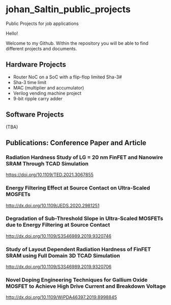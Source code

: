 # johan_Saltin_public_projects
Public Projects for job applications

Hello!

Welcome to my Github. Within the repository you will be able to find different projects and documents.

## Hardware Projects
* Router NoC on a SoC with a flip-flop limited Sha-3#
* Sha-3 time limit
* MAC (multiplier and accumulator)
* Verilog vending machine project
* 9-bit ripple carry adder

## Software Projects
(TBA)

## Publications: Conference Paper and Article

### Radiation Hardness Study of LG = 20 nm FinFET and Nanowire SRAM Through TCAD Simulation
https://doi.org/10.1109/TED.2021.3067855

### Energy Filtering Effect at Source Contact on Ultra-Scaled MOSFETs
http://dx.doi.org/10.1109/JEDS.2020.2981251

### Degradation of Sub-Threshold Slope in Ultra-Scaled MOSFETs due to Energy Filtering at Source Contact
http://dx.doi.org/10.1109/S3S46989.2019.9320746 

### Study of Layout Dependent Radiation Hardness of FinFET SRAM using Full Domain 3D TCAD Simulation
http://dx.doi.org/10.1109/S3S46989.2019.9320706

### Novel Doping Engineering Techniques for Gallium Oxide MOSFET to Achieve High Drive Current and Breakdown Voltage
http://dx.doi.org/10.1109/WiPDA46397.2019.8998845

